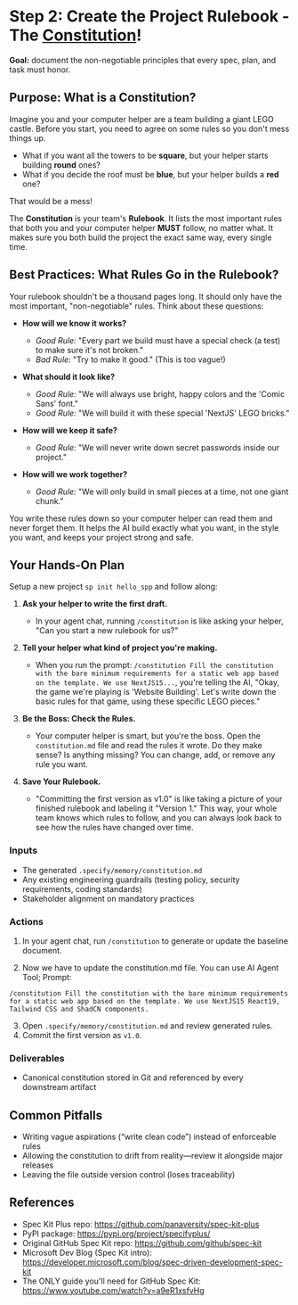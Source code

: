 # **Step 2: Create the Project Rulebook - The [Constitution](https://github.com/panaversity/spec-kit-plus/blob/main/spec-driven.md#the-constitutional-foundation-enforcing-architectural-discipline)!**

**Goal:** document the non-negotiable principles that every spec, plan, and task must honor.

## **Purpose: What is a Constitution?**

Imagine you and your computer helper are a team building a giant LEGO castle. Before you start, you need to agree on some rules so you don't mess things up.

*   What if you want all the towers to be **square**, but your helper starts building **round** ones?
*   What if you decide the roof must be **blue**, but your helper builds a **red** one?

That would be a mess!

The **Constitution** is your team's **Rulebook**. It lists the most important rules that both you and your computer helper **MUST** follow, no matter what. It makes sure you both build the project the exact same way, every single time.

## **Best Practices: What Rules Go in the Rulebook?**

Your rulebook shouldn't be a thousand pages long. It should only have the most important, "non-negotiable" rules. Think about these questions:

*   **How will we know it works?**
    *   *Good Rule:* "Every part we build must have a special check (a test) to make sure it's not broken."
    *   *Bad Rule:* "Try to make it good." (This is too vague!)

*   **What should it look like?**
    *   *Good Rule:* "We will always use bright, happy colors and the 'Comic Sans' font."
    *   *Good Rule:* "We will build it with these special 'NextJS' LEGO bricks."

*   **How will we keep it safe?**
    *   *Good Rule:* "We will never write down secret passwords inside our project."

*   **How will we work together?**
    *   *Good Rule:* "We will only build in small pieces at a time, not one giant chunk."

You write these rules down so your computer helper can read them and never forget them. It helps the AI build exactly what you want, in the style you want, and keeps your project strong and safe.

## Your Hands-On Plan

Setup a new project `sp init hello_spp` and follow along:

1.  **Ask your helper to write the first draft.**
    *   In your agent chat, running `/constitution` is like asking your helper, "Can you start a new rulebook for us?"

2.  **Tell your helper what kind of project you're making.**
    *   When you run the prompt: `/constitution Fill the constitution with the bare minimum requirements for a static web app based on the template. We use NextJS15...`, you're telling the AI, "Okay, the game we're playing is 'Website Building'. Let's write down the basic rules for that game, using these specific LEGO pieces."

3.  **Be the Boss: Check the Rules.**
    *   Your computer helper is smart, but you're the boss. Open the `constitution.md` file and read the rules it wrote. Do they make sense? Is anything missing? You can change, add, or remove any rule you want.

4.  **Save Your Rulebook.**
    *   "Committing the first version as v1.0" is like taking a picture of your finished rulebook and labeling it "Version 1." This way, your whole team knows which rules to follow, and you can always look back to see how the rules have changed over time.

### Inputs

- The generated `.specify/memory/constitution.md`
- Any existing engineering guardrails (testing policy, security requirements, coding standards)
- Stakeholder alignment on mandatory practices

### Actions

1. In your agent chat, run `/constitution` to generate or update the baseline document.

2. Now we have to update the constitution.md file. You can use AI Agent Tool; Prompt:
```
/constitution Fill the constitution with the bare minimum requirements for a static web app based on the template. We use NextJS15 React19, Tailwind CSS and ShadCN components. 
```

3. Open `.specify/memory/constitution.md` and review generated rules.
4. Commit the first version as `v1.0`.

### Deliverables

- Canonical constitution stored in Git and referenced by every downstream artifact

## Common Pitfalls

- Writing vague aspirations (“write clean code”) instead of enforceable rules
- Allowing the constitution to drift from reality—review it alongside major releases
- Leaving the file outside version control (loses traceability)

## References

- Spec Kit Plus repo: https://github.com/panaversity/spec-kit-plus
- PyPI package: https://pypi.org/project/specifyplus/
- Original GitHub Spec Kit repo: https://github.com/github/spec-kit
- Microsoft Dev Blog (Spec Kit intro): https://developer.microsoft.com/blog/spec-driven-development-spec-kit
- The ONLY guide you'll need for GitHub Spec Kit: https://www.youtube.com/watch?v=a9eR1xsfvHg
